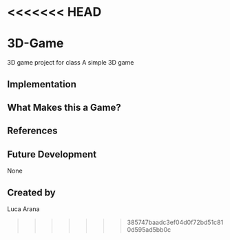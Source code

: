 <<<<<<< HEAD
=======
# 3D-Game
3D game project for class
A simple 3D game

## Implementation

## What Makes this a Game?

## References

## Future Development
None

## Created by
Luca Arana
>>>>>>> 385747baadc3ef04d0f72bd51c810d595ad5bb0c

